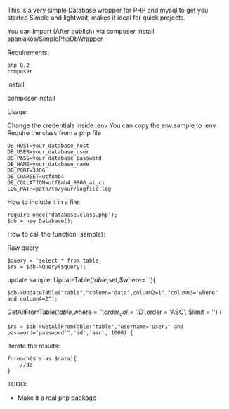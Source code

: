 This is a very simple Database wrapper for PHP and mysql to get you started
Simple and lightwait, makes it ideal for quick projects.

You can Import (After publish) via
composer install spaniakos/SimplePhpDbWrapper

Requirements:
```
php 8.2
composer
```

install:

composer install

Usage:

Change the credentials inside .env
You can copy the env.sample to .env 
Require the class from a php file

```
DB_HOST=your_database_host
DB_USER=your_database_user
DB_PASS=your_database_password
DB_NAME=your_database_name
DB_PORT=3306
DB_CHARSET=utf8mb4
DB_COLLATION=utf8mb4_0900_ai_ci
LOG_PATH=path/to/your/logfile.log
```
How to include it in a file:
```
require_once('database.class.php');
$db = new Database();
```

How to call the function (sample):

Raw query
```
$query = 'select * from table;
$rs = $db->Query($query);
```

update sample:
UpdateTable($table,$set,$where= ''){
```
$db->UpdateTable("table","column='data',column2=1","column3='where' and column4=2");
```

GetAllFromTable($table,$where = '',$order_col = 'ID',$order = 'ASC', $limit = '') {
```
$rs = $db->GetAllFromTable("table","username='user1' and password='password'",'id','asc', 1000) {
```

Iterate the results:
```
foreach($rs as $data){
    //do
}
```

TODO:
- Make it a real php package
